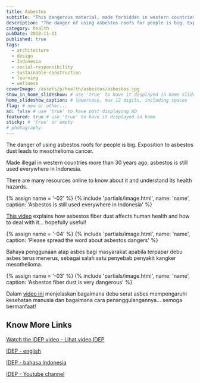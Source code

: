 ```yaml
---
title: Asbestos
subtitle: "This dangerous material, made forbidden in western countries more than 30 years ago, is still used everywhere in Indonesia."
description: "The danger of using asbestos roofs for people is big. Exposition to asbestos dust leads to mesothelioma cancer."
category: health
pubDate: 2018-11-11
published: true
tags:
  - architecture
  - design
  - Indonesia
  - social-responsibility
  - sustainable-construction
  - learning
  - wellness
coverImage: /assets/p/health/asbestos/asbestos.jpg
show_in_home_slideshow: # use 'true' to have it displayed in home slideshow
home_slideshow_caption: # lowercase, max 12 digits, including spaces
flag: # new or other...
ad: false # use 'true' to have post displaying AD
featured: true # use 'true' to have it displayed in home
sticky: # 'true' or empty
# photography:
---
```


The danger of using asbestos roofs for people is big. Exposition to asbestos dust leads to mesothelioma cancer.

Made illegal in western countries more than 30 years ago, asbestos is still used everywhere in Indonesia.

There are many resources online to know about it and understand its health hazards.

{% assign name = '-02' %} {% include 'partials/image.html', name: 'name', caption: 'Asbestos is still used everywhere in Indonesia' %}

[This video](https://www.youtube.com/watch?v=C4LczoPA1bs) explains how asbestos fiber dust affects human health and how to deal with it... hopefully useful!

{% assign name = '-04' %} {% include 'partials/image.html', name: 'name', caption: 'Please spread the word about asbestos dangers' %}

Bahaya penggunaan atap asbes bagi masyarakat apabila terpapar debu asbes terus menerus, sebagai salah satu penyebab penyakit kangker mesothelioma.

{% assign name = '-03' %} {% include 'partials/image.html', name: 'name', caption: 'Asbestos fiber dust is very dangerous' %}

Dalam [video ini](https://www.youtube.com/watch?v=C4LczoPA1bs) menjelaskan bagaimana debu serat asbes mempengaruhi kesehatan manusia dan bagaimana cara penanggulangannya... semoga bermanfaat!

## Know More Links

[Watch the IDEP video - Lihat video IDEP ](https://www.youtube.com/watch?v=C4LczoPA1bs)

[IDEP - english](http://www.idepfoundation.org/en/)

[IDEP - bahasa Indonesia](http://www.idepfoundation.org/id/)

[IDEP - Youtube channel](https://www.youtube.com/channel/UCT2rrklLyHcZVVW93JDt8kA)
